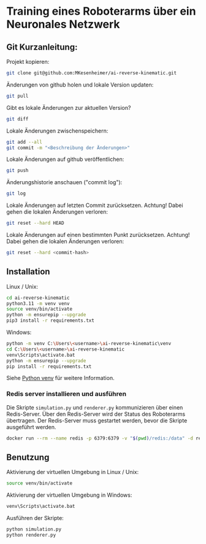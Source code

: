 # Training eines Roboterarms über ein Neuronales Netzwerk

## Git Kurzanleitung:

Projekt kopieren:

```bash
git clone git@github.com:MKesenheimer/ai-reverse-kinematic.git
```

Änderungen von github holen und lokale Version updaten:

```bash
git pull
```

Gibt es lokale Änderungen zur aktuellen Version?

```bash
git diff
```

Lokale Änderungen zwischenspeichern:

```bash
git add --all
git commit -m "<Beschreibung der Änderungen>"
```

Lokale Änderungen auf github veröffentlichen:

```bash
git push
```

Änderungshistorie anschauen ("commit log"):

```bash
git log
```

Lokale Änderungen auf letzten Commit zurücksetzen. Achtung! Dabei gehen die lokalen Änderungen verloren:

```bash
git reset --hard HEAD
```

Lokale Änderungen auf einen bestimmten Punkt zurücksetzen. Achtung! Dabei gehen die lokalen Änderungen verloren:

```bash
git reset --hard <commit-hash>
```

## Installation

Linux / Unix:

```bash
cd ai-reverse-kinematic
python3.11 -m venv venv
source venv/bin/activate
python -m ensurepip --upgrade
pip3 install -r requirements.txt
```

Windows:
```bash
python -m venv C:\Users\<username>\ai-reverse-kinematic\venv
cd C:\Users\<username>\ai-reverse-kinematic
venv\Scripts\activate.bat
python -m ensurepip --upgrade
pip install -r requirements.txt
```

Siehe [Python venv](https://docs.python.org/3/library/venv.html) für weitere Information.

### Redis server installieren und ausführen

Die Skripte `simulation.py` und `renderer.py` kommunizieren über einen Redis-Server. Über den Redis-Server wird der Status des Roboterarms übertragen. Der Redis-Server muss gestartet werden, bevor die Skripte ausgeführt werden.

```bash
docker run --rm --name redis -p 6379:6379 -v "$(pwd)/redis:/data" -d redis redis-server --save 60 1 --loglevel warning
```

## Benutzung

Aktivierung der virtuellen Umgebung in Linux / Unix:

```bash
source venv/bin/activate
```

Aktivierung der virtuellen Umgebung in Windows:

```bash
venv\Scripts\activate.bat
```

Ausführen der Skripte:

```bash
python simulation.py
python renderer.py
```
